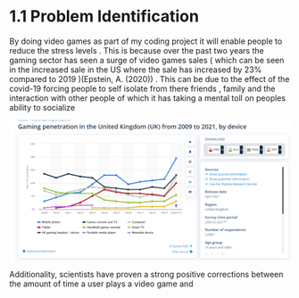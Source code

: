 # 1.1 Problem Identification

By doing video games as part of my coding project it will enable people to reduce the stress levels . This is because over the past two years the gaming sector has seen a surge of video games sales ( which can be seen in the increased sale in the US where the sale has increased by 23% compared to 2019 )(Epstein, A. (2020)) . This can be due to the effect of the covid-19 forcing people to self isolate from there friends , family and the interaction with other people of which it has taking a mental toll on peoples ability to socialize

![this is image shows the increase in gaming penetration in the uk market this a piece of supporting evidence to my claim that people in the uk found new ways to entertainment  them self thought playing gaming in which this is image display the increase the game playing from 2019- 2021 ](../.gitbook/assets/image.png)



Additionality, scientists  have proven  a strong positive corrections between the amount of time a user plays a video game and&#x20;
